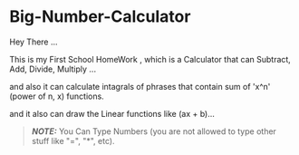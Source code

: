# Big-Number-Calculator
Hey There ...

This is my First School HomeWork , 
which is a Calculator that can Subtract, Add, Divide, Multiply ...

and also it can calculate intagrals of phrases that contain sum of 'x^n' (power of n, x) functions.

and it also can draw the Linear functions like (ax + b)...

> **_NOTE:_**  You Can Type Numbers (you are not allowed to type other stuff like "=", "*", etc).

